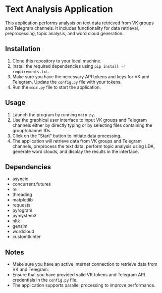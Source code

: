 # Text Analysis Application

This application performs analysis on text data retrieved from VK groups and Telegram channels. It includes functionality for data retrieval, preprocessing, topic analysis, and word cloud generation.

## Installation

1. Clone this repository to your local machine.
2. Install the required dependencies using `pip install -r requirements.txt`.
3. Make sure you have the necessary API tokens and keys for VK and Telegram. Update the `config.py` file with your tokens.
4. Run the `main.py` file to start the application.

## Usage

1. Launch the program by running `main.py`.
2. Use the graphical user interface to input VK groups and Telegram channels either by directly typing or by selecting files containing the group/channel IDs.
3. Click on the "Start" button to initiate data processing.
4. The application will retrieve data from VK groups and Telegram channels, preprocess the text data, perform topic analysis using LDA, generate word clouds, and display the results in the interface.

## Dependencies

- asyncio
- concurrent.futures
- re
- threading
- matplotlib
- requests
- pyrogram
- pymystem3
- nltk
- gensim
- wordcloud
- customtkinter

## Notes

- Make sure you have an active internet connection to retrieve data from VK and Telegram.
- Ensure that you have provided valid VK tokens and Telegram API credentials in the `config.py` file.
- The application supports parallel processing to improve performance.

